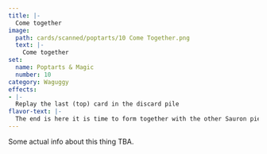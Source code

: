 ```yaml
---
title: |-
  Come together
image: 
  path: cards/scanned/poptarts/10 Come Together.png
  text: |-
    Come together
set:
  name: Poptarts & Magic
  number: 10
category: Waguggy
effects: 
- |-
  Replay the last (top) card in the discard pile
flavor-text: |-
  The end is here it is time to form together with the other Sauron pieces.
---
```

Some actual info about this thing TBA.
